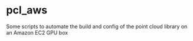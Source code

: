 # pcl_aws
Some scripts to automate the build and config of the point cloud library on an Amazon EC2 GPU box
